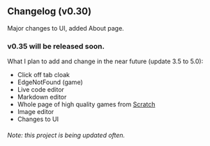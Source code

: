 ## Changelog (v0.30)
Major changes to UI, added About page.

### v0.35 will be released soon.
What I plan to add and change in the near future (update 3.5 to 5.0): 
- Click off tab cloak
- EdgeNotFound (game)
- Live code editor
- Markdown editor
- Whole page of high quality games from [Scratch](https://scratch.mit.edu)
- Image editor
- Changes to UI


###### Note: this project is being updated often.
